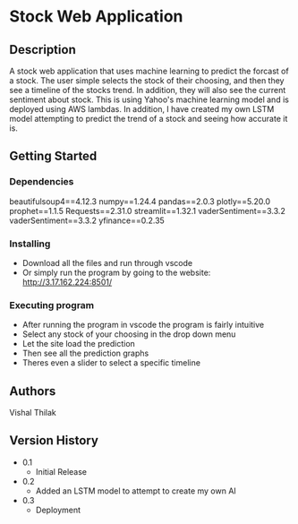 # Stock Web Application

## Description

A stock web application that uses machine learning to predict the forcast of a stock. The user simple selects
the stock of their choosing, and then they see a timeline of the stocks trend. In addition, they will also see 
the current sentiment about stock. This is using Yahoo's machine learning model and is deployed using AWS lambdas.
In addition, I have created my own LSTM model attempting to predict the trend of a stock and seeing how accurate it is.

## Getting Started

### Dependencies

beautifulsoup4==4.12.3
numpy==1.24.4
pandas==2.0.3
plotly==5.20.0
prophet==1.1.5
Requests==2.31.0
streamlit==1.32.1
vaderSentiment==3.3.2
vaderSentiment==3.3.2
yfinance==0.2.35

### Installing

* Download all the files and run through vscode 
* Or simply run the program by going to the website: http://3.17.162.224:8501/
  
### Executing program

* After running the program in vscode the program is fairly intuitive
* Select any stock of your choosing in the drop down menu
* Let the site load the prediction
* Then see all the prediction graphs
* Theres even a slider to select a specific timeline

## Authors

Vishal Thilak

## Version History

* 0.1
    * Initial Release
 * 0.2
    * Added an LSTM model to attempt to create my own AI
 * 0.3
    * Deployment   
